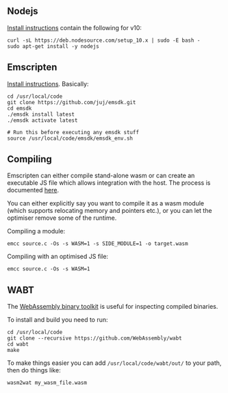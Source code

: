 ## Nodejs

[Install instructions](https://nodejs.org/en/download/package-manager/) contain the following for v10:

```
curl -sL https://deb.nodesource.com/setup_10.x | sudo -E bash -
sudo apt-get install -y nodejs
```

## Emscripten

[Install instructions](https://kripken.github.io/emscripten-site/docs/getting_started/downloads.html). Basically:

```
cd /usr/local/code
git clone https://github.com/juj/emsdk.git
cd emsdk
./emsdk install latest
./emsdk activate latest

# Run this before executing any emsdk stuff
source /usr/local/code/emsdk/emsdk_env.sh
```

## Compiling

Emscripten can either compile stand-alone wasm or can create an executable JS file which allows integration with the host. The process is documented [here](https://github.com/kripken/emscripten/wiki/WebAssembly-Standalone).

You can either explicitly say you want to compile it as a wasm module (which supports relocating memory and pointers etc.), or you can let the optimiser remove some of the runtime.

Compiling a module:

```
emcc source.c -Os -s WASM=1 -s SIDE_MODULE=1 -o target.wasm
```

Compiling with an optimised JS file:

```
emcc source.c -Os -s WASM=1
```

## WABT

The [WebAssembly binary toolkit](https://github.com/WebAssembly/wabt) is useful for inspecting compiled binaries.

To install and build you need to run:

```
cd /usr/local/code
git clone --recursive https://github.com/WebAssembly/wabt
cd wabt
make
```

To make things easier you can add `/usr/local/code/wabt/out/` to your path, then do things like:

```
wasm2wat my_wasm_file.wasm
```
